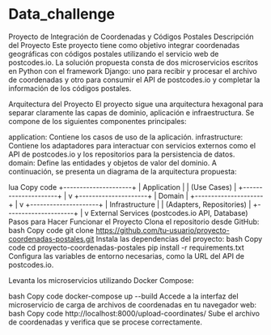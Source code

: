 # Data_challenge
Proyecto de Integración de Coordenadas y Códigos Postales
Descripción del Proyecto
Este proyecto tiene como objetivo integrar coordenadas geográficas con códigos postales utilizando el servicio web de postcodes.io. La solución propuesta consta de dos microservicios escritos en Python con el framework Django: uno para recibir y procesar el archivo de coordenadas y otro para consumir el API de postcodes.io y completar la información de los códigos postales.

Arquitectura del Proyecto
El proyecto sigue una arquitectura hexagonal para separar claramente las capas de dominio, aplicación e infraestructura. Se compone de los siguientes componentes principales:

application: Contiene los casos de uso de la aplicación.
infrastructure: Contiene los adaptadores para interactuar con servicios externos como el API de postcodes.io y los repositorios para la persistencia de datos.
domain: Define las entidades y objetos de valor del dominio.
A continuación, se presenta un diagrama de la arquitectura propuesta:

lua
Copy code
  +---------------------+
  |      Application    |
  |       (Use Cases)   |
  +---------------------+
            |
            v
  +---------------------+
  |       Domain        |
  +---------------------+
            |
            v
  +---------------------+
  |   Infrastructure    |
  |   (Adapters, Repositories) |
  +---------------------+
            |
            v
     External Services
  (postcodes.io API, Database)
Pasos para Hacer Funcionar el Proyecto
Clona el repositorio desde GitHub:
bash
Copy code
git clone https://github.com/tu-usuario/proyecto-coordenadas-postales.git
Instala las dependencias del proyecto:
bash
Copy code
cd proyecto-coordenadas-postales
pip install -r requirements.txt
Configura las variables de entorno necesarias, como la URL del API de postcodes.io.

Levanta los microservicios utilizando Docker Compose:

bash
Copy code
docker-compose up --build
Accede a la interfaz del microservicio de carga de archivos de coordenadas en tu navegador web:
bash
Copy code
http://localhost:8000/upload-coordinates/
Sube el archivo de coordenadas y verifica que se procese correctamente.
